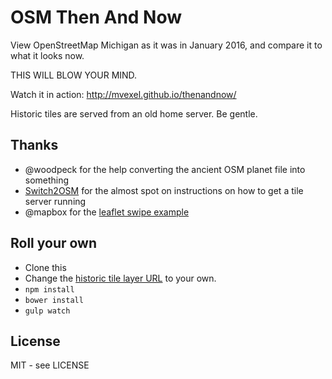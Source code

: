 # OSM Then And Now

View OpenStreetMap Michigan as it was in January 2016, and compare it to what it looks now.

THIS WILL BLOW YOUR MIND.

Watch it in action: http://mvexel.github.io/thenandnow/

Historic tiles are served from an old home server. Be gentle.

## Thanks

* @woodpeck for the help converting the ancient OSM planet file into something
* [Switch2OSM](http://switch2osm.org/) for the almost spot on instructions on how to get a tile server running
* @mapbox for the [leaflet swipe example](https://www.mapbox.com/mapbox.js/example/v1.0.0/swipe-layers/)

## Roll your own

* Clone this
* Change the [historic tile layer URL](https://github.com/mvexel/thenandnow/blob/master/app/scripts/main.js#L23) to your own.
* `npm install`
* `bower install`
* `gulp watch`

## License

MIT - see LICENSE

